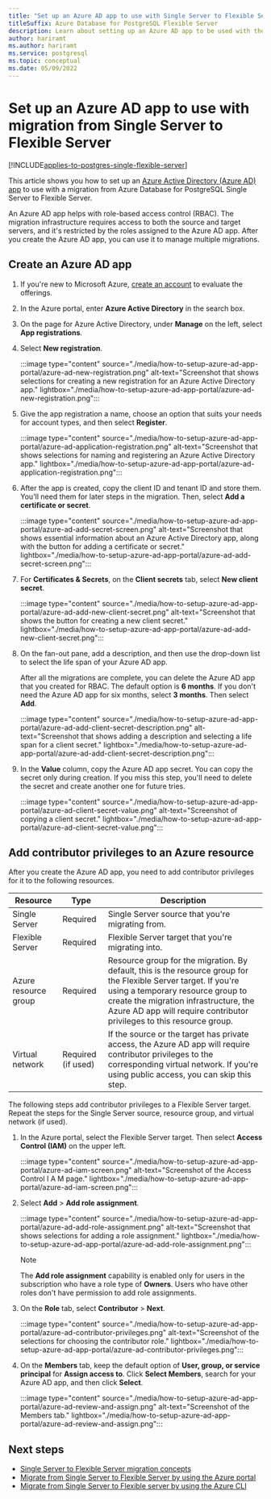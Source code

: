 ```yaml
---
title: "Set up an Azure AD app to use with Single Server to Flexible Server migration"
titleSuffix: Azure Database for PostgreSQL Flexible Server
description: Learn about setting up an Azure AD app to be used with the feature that migrates from Single Server to Flexible Server.
author: hariramt
ms.author: hariramt
ms.service: postgresql
ms.topic: conceptual
ms.date: 05/09/2022
---
```


# Set up an Azure AD app to use with migration from Single Server to Flexible Server

[!INCLUDE[applies-to-postgres-single-flexible-server](../includes/applies-to-postgresql-single-flexible-server.md)]

This article shows you how to set up an [Azure Active Directory (Azure AD) app](../../active-directory/develop/howto-create-service-principal-portal.md) to use with a migration from Azure Database for PostgreSQL Single Server to Flexible Server. 

An Azure AD app helps with role-based access control (RBAC). The migration infrastructure requires access to both the source and target servers, and it's restricted by the roles assigned to the Azure AD app. After you create the Azure AD app, you can use it to manage multiple migrations. 

## Create an Azure AD app

1. If you're new to Microsoft Azure, [create an account](https://azure.microsoft.com/free/) to evaluate the offerings. 
2. In the Azure portal, enter **Azure Active Directory** in the search box.
3. On the page for Azure Active Directory, under **Manage** on the left, select **App registrations**.
4. Select **New registration**.
   
    :::image type="content" source="./media/how-to-setup-azure-ad-app-portal/azure-ad-new-registration.png" alt-text="Screenshot that shows selections for creating a new registration for an Azure Active Directory app." lightbox="./media/how-to-setup-azure-ad-app-portal/azure-ad-new-registration.png":::
  
5. Give the app registration a name, choose an option that suits your needs for account types, and then select **Register**.

    :::image type="content" source="./media/how-to-setup-azure-ad-app-portal/azure-ad-application-registration.png" alt-text="Screenshot that shows selections for naming and registering an Azure Active Directory app." lightbox="./media/how-to-setup-azure-ad-app-portal/azure-ad-application-registration.png":::

6. After the app is created, copy the client ID and tenant ID and store them. You'll need them for later steps in the migration. Then, select **Add a certificate or secret**.

    :::image type="content" source="./media/how-to-setup-azure-ad-app-portal/azure-ad-add-secret-screen.png" alt-text="Screenshot that shows essential information about an Azure Active Directory app, along with the button for adding a certificate or secret." lightbox="./media/how-to-setup-azure-ad-app-portal/azure-ad-add-secret-screen.png":::

7. For **Certificates & Secrets**, on the **Client secrets** tab, select **New client secret**.
    
    :::image type="content" source="./media/how-to-setup-azure-ad-app-portal/azure-ad-add-new-client-secret.png" alt-text="Screenshot that shows the button for creating a new client secret." lightbox="./media/how-to-setup-azure-ad-app-portal/azure-ad-add-new-client-secret.png":::

8. On the fan-out pane, add a description, and then use the drop-down list to select the life span of your Azure AD app. 

   After all the migrations are complete, you can delete the Azure AD app that you created for RBAC. The default option is **6 months**. If you don't need the Azure AD app for six months, select **3 months**. Then select **Add**.
    
    :::image type="content" source="./media/how-to-setup-azure-ad-app-portal/azure-ad-add-client-secret-description.png" alt-text="Screenshot that shows adding a description and selecting a life span for a client secret." lightbox="./media/how-to-setup-azure-ad-app-portal/azure-ad-add-client-secret-description.png":::

9. In the **Value** column, copy the Azure AD app secret. You can copy the secret only during creation. If you miss this step, you'll need to delete the secret and create another one for future tries.
    
    :::image type="content" source="./media/how-to-setup-azure-ad-app-portal/azure-ad-client-secret-value.png" alt-text="Screenshot of copying a client secret." lightbox="./media/how-to-setup-azure-ad-app-portal/azure-ad-client-secret-value.png":::

## Add contributor privileges to an Azure resource

After you create the Azure AD app, you need to add contributor privileges for it to the following resources.

| Resource | Type | Description |
| ---- | ---- | ---- |
| Single Server | Required | Single Server source that you're migrating from. |
| Flexible Server | Required | Flexible Server target that you're migrating into. |
| Azure resource group | Required | Resource group for the migration. By default, this is the resource group for the Flexible Server target. If you're using a temporary resource group to create the migration infrastructure, the Azure AD app will require contributor privileges to this resource group. |
| Virtual network | Required (if used) | If the source or the target has private access, the Azure AD app will require contributor privileges to the corresponding virtual network. If you're using public access, you can skip this step. |

The following steps add contributor privileges to a Flexible Server target. Repeat the steps for the Single Server source, resource group, and virtual network (if used).

1. In the Azure portal, select the Flexible Server target. Then select **Access Control (IAM)** on the upper left.
    
    :::image type="content" source="./media/how-to-setup-azure-ad-app-portal/azure-ad-iam-screen.png" alt-text="Screenshot of the Access Control I A M page." lightbox="./media/how-to-setup-azure-ad-app-portal/azure-ad-iam-screen.png":::

2.  Select **Add** > **Add role assignment**.
    
    :::image type="content" source="./media/how-to-setup-azure-ad-app-portal/azure-ad-add-role-assignment.png" alt-text="Screenshot that shows selections for adding a role assignment." lightbox="./media/how-to-setup-azure-ad-app-portal/azure-ad-add-role-assignment.png":::

    > [!NOTE]
    > The **Add role assignment** capability is enabled only for users in the subscription who have a role type of **Owners**. Users who have other roles don't have permission to add role assignments.

3.  On the **Role** tab, select **Contributor** > **Next**.
    
    :::image type="content" source="./media/how-to-setup-azure-ad-app-portal/azure-ad-contributor-privileges.png" alt-text="Screenshot of the selections for choosing the contributor role." lightbox="./media/how-to-setup-azure-ad-app-portal/azure-ad-contributor-privileges.png":::

4.  On the **Members** tab, keep the default option of **User, group, or service principal** for **Assign access to**. Click **Select Members**, search for your Azure AD app, and then click **Select**.
    
    :::image type="content" source="./media/how-to-setup-azure-ad-app-portal/azure-ad-review-and-assign.png" alt-text="Screenshot of the Members tab." lightbox="./media/how-to-setup-azure-ad-app-portal/azure-ad-review-and-assign.png":::

 
## Next steps

- [Single Server to Flexible Server migration concepts](./concepts-single-to-flexible.md)
- [Migrate from Single Server to Flexible Server by using the Azure portal](./how-to-migrate-single-to-flexible-portal.md)
- [Migrate from Single Server to Flexible server by using the Azure CLI](./how-to-migrate-single-to-flexible-cli.md)